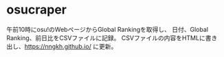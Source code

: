 # osucraper
午前10時にosu!のWebページからGlobal Rankingを取得し、
日付、Global Ranking、前日比をCSVファイルに記録。
CSVファイルの内容をHTMLに書き出し、https://nngkh.github.io/ に更新。
